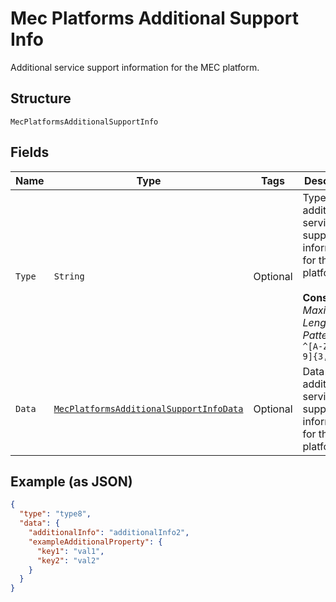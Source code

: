 
# Mec Platforms Additional Support Info

Additional service support information for the MEC platform.

## Structure

`MecPlatformsAdditionalSupportInfo`

## Fields

| Name | Type | Tags | Description | Getter | Setter |
|  --- | --- | --- | --- | --- | --- |
| `Type` | `String` | Optional | Type of additional service support information for the MEC platform.<br><br>**Constraints**: *Maximum Length*: `32`, *Pattern*: `^[A-Za-z0-9]{3,32}$` | String getType() | setType(String type) |
| `Data` | [`MecPlatformsAdditionalSupportInfoData`](../../doc/models/mec-platforms-additional-support-info-data.md) | Optional | Data about additional service support information for the MEC platform. | MecPlatformsAdditionalSupportInfoData getData() | setData(MecPlatformsAdditionalSupportInfoData data) |

## Example (as JSON)

```json
{
  "type": "type8",
  "data": {
    "additionalInfo": "additionalInfo2",
    "exampleAdditionalProperty": {
      "key1": "val1",
      "key2": "val2"
    }
  }
}
```

